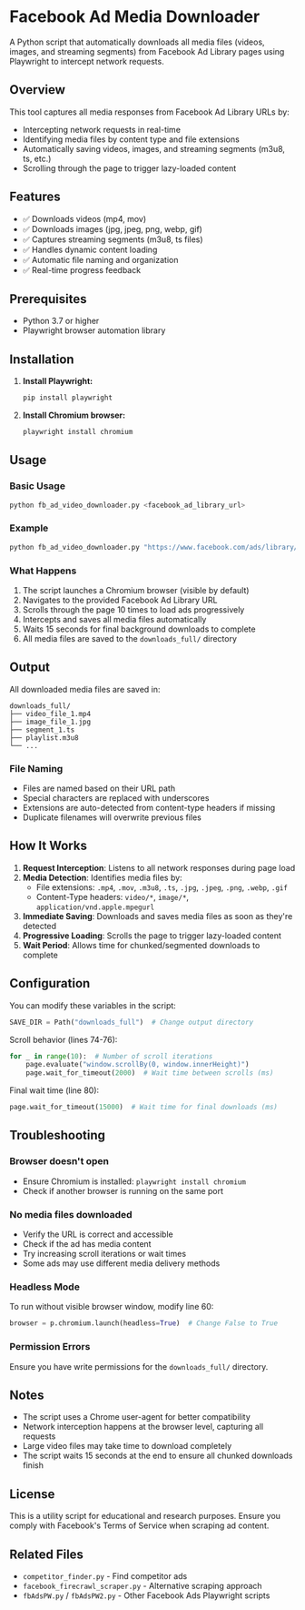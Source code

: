 # Facebook Ad Media Downloader

A Python script that automatically downloads all media files (videos, images, and streaming segments) from Facebook Ad Library pages using Playwright to intercept network requests.

## Overview

This tool captures all media responses from Facebook Ad Library URLs by:
- Intercepting network requests in real-time
- Identifying media files by content type and file extensions
- Automatically saving videos, images, and streaming segments (m3u8, ts, etc.)
- Scrolling through the page to trigger lazy-loaded content

## Features

- ✅ Downloads videos (mp4, mov)
- ✅ Downloads images (jpg, jpeg, png, webp, gif)
- ✅ Captures streaming segments (m3u8, ts files)
- ✅ Handles dynamic content loading
- ✅ Automatic file naming and organization
- ✅ Real-time progress feedback

## Prerequisites

- Python 3.7 or higher
- Playwright browser automation library

## Installation

1. **Install Playwright:**
   ```bash
   pip install playwright
   ```

2. **Install Chromium browser:**
   ```bash
   playwright install chromium
   ```

## Usage

### Basic Usage

```bash
python fb_ad_video_downloader.py <facebook_ad_library_url>
```

### Example

```bash
python fb_ad_video_downloader.py "https://www.facebook.com/ads/library/?id=123456789"
```

### What Happens

1. The script launches a Chromium browser (visible by default)
2. Navigates to the provided Facebook Ad Library URL
3. Scrolls through the page 10 times to load ads progressively
4. Intercepts and saves all media files automatically
5. Waits 15 seconds for final background downloads to complete
6. All media files are saved to the `downloads_full/` directory

## Output

All downloaded media files are saved in:
```
downloads_full/
├── video_file_1.mp4
├── image_file_1.jpg
├── segment_1.ts
├── playlist.m3u8
└── ...
```

### File Naming

- Files are named based on their URL path
- Special characters are replaced with underscores
- Extensions are auto-detected from content-type headers if missing
- Duplicate filenames will overwrite previous files

## How It Works

1. **Request Interception**: Listens to all network responses during page load
2. **Media Detection**: Identifies media files by:
   - File extensions: `.mp4`, `.mov`, `.m3u8`, `.ts`, `.jpg`, `.jpeg`, `.png`, `.webp`, `.gif`
   - Content-Type headers: `video/*`, `image/*`, `application/vnd.apple.mpegurl`
3. **Immediate Saving**: Downloads and saves media files as soon as they're detected
4. **Progressive Loading**: Scrolls the page to trigger lazy-loaded content
5. **Wait Period**: Allows time for chunked/segmented downloads to complete

## Configuration

You can modify these variables in the script:

```python
SAVE_DIR = Path("downloads_full")  # Change output directory
```

Scroll behavior (lines 74-76):
```python
for _ in range(10):  # Number of scroll iterations
    page.evaluate("window.scrollBy(0, window.innerHeight)")
    page.wait_for_timeout(2000)  # Wait time between scrolls (ms)
```

Final wait time (line 80):
```python
page.wait_for_timeout(15000)  # Wait time for final downloads (ms)
```

## Troubleshooting

### Browser doesn't open
- Ensure Chromium is installed: `playwright install chromium`
- Check if another browser is running on the same port

### No media files downloaded
- Verify the URL is correct and accessible
- Check if the ad has media content
- Try increasing scroll iterations or wait times
- Some ads may use different media delivery methods

### Headless Mode

To run without visible browser window, modify line 60:
```python
browser = p.chromium.launch(headless=True)  # Change False to True
```

### Permission Errors

Ensure you have write permissions for the `downloads_full/` directory.

## Notes

- The script uses a Chrome user-agent for better compatibility
- Network interception happens at the browser level, capturing all requests
- Large video files may take time to download completely
- The script waits 15 seconds at the end to ensure all chunked downloads finish

## License

This is a utility script for educational and research purposes. Ensure you comply with Facebook's Terms of Service when scraping ad content.

## Related Files

- `competitor_finder.py` - Find competitor ads
- `facebook_firecrawl_scraper.py` - Alternative scraping approach
- `fbAdsPW.py` / `fbAdsPW2.py` - Other Facebook Ads Playwright scripts

